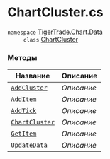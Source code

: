 
# ChartCluster.cs
`namespace` [TigerTrade.Chart](../../../TigerTrade.Chart.md).[Data](../../../TigerTrade.Chart/Data.md)  
`     class` [ChartCluster](../ChartCluster.cs.md)

### Методы
| Название | Описание |
| --- | --- |
| [`AddCluster`](./Методы/AddCluster.md) | *Описание* |
| [`AddItem`](./Методы/AddItem.md) | *Описание* |
| [`AddTick`](./Методы/AddTick.md) | *Описание* |
| [`ChartCluster`](./Методы/ChartCluster.md) | *Описание* |
| [`GetItem`](./Методы/GetItem.md) | *Описание* |
| [`UpdateData`](./Методы/UpdateData.md) | *Описание* |
